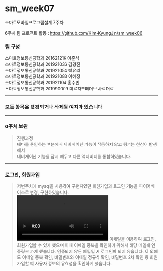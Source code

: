 # sm_week07
스마트모바일프로그램설계 7주차

6주차 팀 프로젝트 활동 : https://github.com/Kim-KyungJin/sm_week06

### 팀 구성   
스마트정보통신공학과 201621216 이준석   
스마트정보통신공학과 201921036 김경진   
스마트정보통신공학과 201921054 박유리   
스마트정보통신공학과 201921083 이혜정   
스마트정보통신공학과 201921104 홍수빈    
스마트정보통신공학과 201990009 미르자크메더브 사르더르    

   ***   
### 모든 항목은 변경되거나 삭제될 여지가 있습니다   
   ***   
   
### 6주차 보완   
>진행과정   
>테마를 통일하는 부분에서 네비게이션 기능이 작동하지 않고 튕기는 현상이 발생해서   
>네비게이션 기능을 잠시 빼두고 다른 액티비티를 통합하였습니다.   
>

   ***
### 로그인, 회원가입
>저번주차에 mysql을 사용하여 구현하였던 회원가입과 로그인 기능을 파이어베이스로 변경, 구현하였습니다.
>![파이어베이스-회원가입&로그인](https://user-images.githubusercontent.com/79883808/115179576-97017000-a10e-11eb-93fc-4c0b2bf8af50.mp4)
>이메일을 이용하여 로그인, 회원가입할 수 있게 했으며 이때 이메일 중복을 확인하기 위해서 해당 메일에 인증링크 가게 했습니다.
>인증되지 않은 메일일 시 로그인이 되지 않습니다.
>이 외에도 이메일 중복 확인, 비밀번호와 이메일 정규식 확인, 비밀번호 2차 확인 등 회원가입할 때 사용자 정보의 유효성을 확인하게 했습니다.
